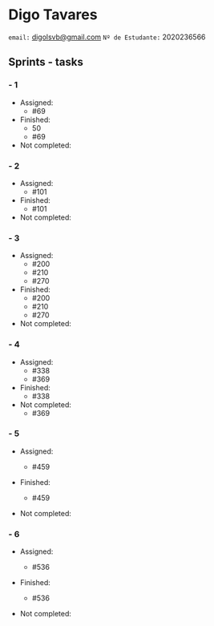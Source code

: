 # Digo Tavares

`email:` digolsvb@gmail.com
`Nº de Estudante:` 2020236566


## Sprints - tasks

### - 1

* Assigned:
  - #69
* Finished:
  - 50
  - #69
* Not completed:

### - 2

* Assigned:
  - #101
* Finished:
  - #101
* Not completed:

### - 3

* Assigned:
  - #200
  - #210
  - #270
* Finished:
  - #200
  - #210
  - #270
* Not completed:

### - 4

* Assigned:
  - #338
  - #369
* Finished:
  - #338
* Not completed:
  - #369


### - 5

* Assigned:
  - #459
* Finished:
  - #459

* Not completed:


### - 6

* Assigned:
  - #536
* Finished:
  - #536

* Not completed:
